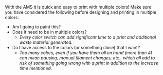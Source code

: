 With the AMS it is quick and easy to print with multiple colors! Make sure you have considered the following before designing and printing in multiple colors:

- Am I going to paint this?
- Does it need to be in multiple colors?
	- *Every color switch can add significant time to a print and additional waste material generated.*
- Do I have access to the colors (or something close) that I want?
	- *Too many colors, even if you have them all on hand (more than 4) can mean pausing, manual filament changes, etc., which all add to risk of something going wrong with a print in addition to the increase time mentioned.*